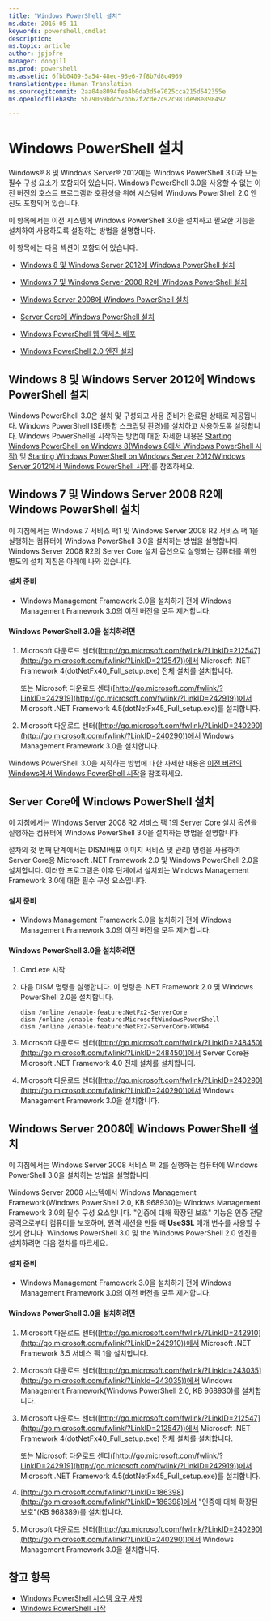 ```yaml
---
title: "Windows PowerShell 설치"
ms.date: 2016-05-11
keywords: powershell,cmdlet
description: 
ms.topic: article
author: jpjofre
manager: dongill
ms.prod: powershell
ms.assetid: 6fbb0409-5a54-48ec-95e6-7f8b7d8c4969
translationtype: Human Translation
ms.sourcegitcommit: 2aa04e8094fee4b0da3d5e7025cca215d542355e
ms.openlocfilehash: 5b79069bdd57bb62f2cde2c92c981de98e898492

---
```


# Windows PowerShell 설치
Windows® 8 및 Windows Server® 2012에는 Windows PowerShell 3.0과 모든 필수 구성 요소가 포함되어 있습니다. Windows PowerShell 3.0을 사용할 수 없는 이전 버전의 호스트 프로그램과 호환성을 위해 시스템에 Windows PowerShell 2.0 엔진도 포함되어 있습니다.

이 항목에서는 이전 시스템에 Windows PowerShell 3.0을 설치하고 필요한 기능을 설치하여 사용하도록 설정하는 방법을 설명합니다.

이 항목에는 다음 섹션이 포함되어 있습니다.

-   [Windows 8 및 Windows Server 2012에 Windows PowerShell 설치](Installing-Windows-PowerShell.md#BKMK_InstallingOnWindows8andWindowsServer2012)

-   [Windows 7 및 Windows Server 2008 R2에 Windows PowerShell 설치](Installing-Windows-PowerShell.md#BKMK_InstallingOnWindows7andWindowsServer2008R2)

-   [Windows Server 2008에 Windows PowerShell 설치](Installing-Windows-PowerShell.md#BKMK_InstallingOnWindowsServer2008LH)

-   [Server Core에 Windows PowerShell 설치](Installing-Windows-PowerShell.md#BKMK_InstallingOnServerCore)

-   [Windows PowerShell 웹 액세스 배포](https://technet.microsoft.com/en-us/library/639d0eff-98a3-4124-b52c-26921ebd98b0)

-   [Windows PowerShell 2.0 엔진 설치](Installing-the-Windows-PowerShell-2.0-Engine.md)

## <a name="BKMK_InstallingOnWindows8andWindowsServer2012"></a>Windows 8 및 Windows Server 2012에 Windows PowerShell 설치
Windows PowerShell 3.0은 설치 및 구성되고 사용 준비가 완료된 상태로 제공됩니다. Windows PowerShell ISE(통합 스크립팅 환경)를 설치하고 사용하도록 설정합니다. Windows PowerShell을 시작하는 방법에 대한 자세한 내용은 [Starting Windows PowerShell on Windows 8(Windows 8에서 Windows PowerShell 시작)](https://technet.microsoft.com/en-us/library/d7be1668-8617-4890-ad90-dd9765fbd2c3) 및 [Starting Windows PowerShell on Windows Server 2012(Windows Server 2012에서 Windows PowerShell 시작)](https://technet.microsoft.com/library/hh831491.aspx#BKMK_powershell)를 참조하세요.

## <a name="BKMK_InstallingOnWindows7andWindowsServer2008R2"></a>Windows 7 및 Windows Server 2008 R2에 Windows PowerShell 설치
이 지침에서는 Windows 7 서비스 팩1 및 Windows Server 2008 R2 서비스 팩 1을 실행하는 컴퓨터에 Windows PowerShell 3.0을 설치하는 방법을 설명합니다. Windows Server 2008 R2의 Server Core 설치 옵션으로 실행되는 컴퓨터를 위한 별도의 설치 지침은 아래에 나와 있습니다.

#### 설치 준비

-   Windows Management Framework 3.0을 설치하기 전에 Windows Management Framework 3.0의 이전 버전을 모두 제거합니다.

#### Windows PowerShell 3.0을 설치하려면

1.  Microsoft 다운로드 센터([http://go.microsoft.com/fwlink/?LinkID=212547](http://go.microsoft.com/fwlink/?LinkID=212547))에서 Microsoft .NET Framework 4(dotNetFx40_Full_setup.exe) 전체 설치를 설치합니다.

    또는 Microsoft 다운로드 센터([http://go.microsoft.com/fwlink/?LinkID=242919](http://go.microsoft.com/fwlink/?LinkID=242919))에서 Microsoft .NET Framework 4.5(dotNetFx45_Full_setup.exe)를 설치합니다.

2.  Microsoft 다운로드 센터([http://go.microsoft.com/fwlink/?LinkID=240290](http://go.microsoft.com/fwlink/?LinkID=240290))에서 Windows Management Framework 3.0을 설치합니다.

Windows PowerShell 3.0을 시작하는 방법에 대한 자세한 내용은 [이전 버전의 Windows에서 Windows PowerShell 시작](Starting-Windows-PowerShell-on-Earlier-Versions-of-Windows.md)을 참조하세요.

## <a name="BKMK_InstallingOnServerCore"></a>Server Core에 Windows PowerShell 설치
이 지침에서는 Windows Server 2008 R2 서비스 팩 1의 Server Core 설치 옵션을 실행하는 컴퓨터에 Windows PowerShell 3.0을 설치하는 방법을 설명합니다.

절차의 첫 번째 단계에서는 DISM(배포 이미지 서비스 및 관리) 명령을 사용하여 Server Core용 Microsoft .NET Framework 2.0 및 Windows PowerShell 2.0을 설치합니다. 이러한 프로그램은 이후 단계에서 설치되는 Windows Management Framework 3.0에 대한 필수 구성 요소입니다.

#### 설치 준비

-   Windows Management Framework 3.0을 설치하기 전에 Windows Management Framework 3.0의 이전 버전을 모두 제거합니다.

#### Windows PowerShell 3.0을 설치하려면

1.  Cmd.exe 시작

2.  다음 DISM 명령을 실행합니다. 이 명령은 .NET Framework 2.0 및 Windows PowerShell 2.0을 설치합니다.

    ```
    dism /online /enable-feature:NetFx2-ServerCore
    dism /online /enable-feature:MicrosoftWindowsPowerShell
    dism /online /enable-feature:NetFx2-ServerCore-WOW64
    ```

3.  Microsoft 다운로드 센터([http://go.microsoft.com/fwlink/?LinkID=248450](http://go.microsoft.com/fwlink/?LinkID=248450))에서 Server Core용 Microsoft .NET Framework 4.0 전체 설치를 설치합니다.

4.  Microsoft 다운로드 센터([http://go.microsoft.com/fwlink/?LinkID=240290](http://go.microsoft.com/fwlink/?LinkID=240290))에서 Windows Management Framework 3.0을 설치합니다.

## <a name="BKMK_InstallingOnWindowsServer2008LH"></a>Windows Server 2008에 Windows PowerShell 설치
이 지침에서는 Windows Server 2008 서비스 팩 2를 실행하는 컴퓨터에 Windows PowerShell 3.0을 설치하는 방법을 설명합니다.

Windows Server 2008 시스템에서 Windows Management Framework(Windows PowerShell 2.0, KB 968930)는 Windows Management Framework 3.0의 필수 구성 요소입니다. "인증에 대해 확장된 보호" 기능은 인증 전달 공격으로부터 컴퓨터를 보호하며, 원격 세션을 만들 때 **UseSSL** 매개 변수를 사용할 수 있게 합니다. Windows PowerShell 3.0 및 the Windows PowerShell 2.0 엔진을 설치하려면 다음 절차를 따르세요.

#### 설치 준비

-   Windows Management Framework 3.0을 설치하기 전에 Windows Management Framework 3.0의 이전 버전을 모두 제거합니다.

#### Windows PowerShell 3.0을 설치하려면

1.  Microsoft 다운로드 센터([http://go.microsoft.com/fwlink/?LinkID=242910](http://go.microsoft.com/fwlink/?LinkID=242910))에서 Microsoft .NET Framework 3.5 서비스 팩 1을 설치합니다.

2.  Microsoft 다운로드 센터([http://go.microsoft.com/fwlink/?LinkId=243035](http://go.microsoft.com/fwlink/?LinkId=243035))에서 Windows Management Framework(Windows PowerShell 2.0, KB 968930)를 설치합니다.

3.  Microsoft 다운로드 센터([http://go.microsoft.com/fwlink/?LinkID=212547](http://go.microsoft.com/fwlink/?LinkID=212547))에서 Microsoft .NET Framework 4(dotNetFx40_Full_setup.exe) 전체 설치를 설치합니다.

    또는 Microsoft 다운로드 센터([http://go.microsoft.com/fwlink/?LinkID=242919](http://go.microsoft.com/fwlink/?LinkID=242919))에서 Microsoft .NET Framework 4.5(dotNetFx45_Full_setup.exe)를 설치합니다.

4.  [http://go.microsoft.com/fwlink/?LinkID=186398](http://go.microsoft.com/fwlink/?LinkID=186398)에서 "인증에 대해 확장된 보호"(KB 968389)를 설치합니다.

5.  Microsoft 다운로드 센터([http://go.microsoft.com/fwlink/?LinkID=240290](http://go.microsoft.com/fwlink/?LinkID=240290))에서 Windows Management Framework 3.0을 설치합니다.

## 참고 항목
- [Windows PowerShell 시스템 요구 사항](Windows-PowerShell-System-Requirements.md)
- [Windows PowerShell 시작](https://technet.microsoft.com/en-us/library/8ec8c2d7-8e7c-4722-a3d2-498fe5739a8e)



<!--HONumber=Oct16_HO3-->


